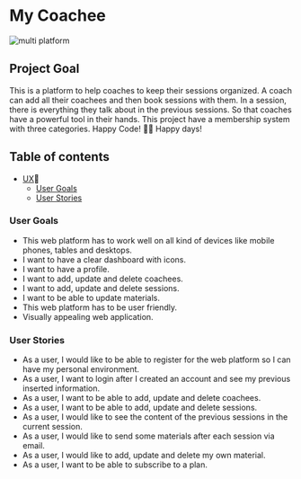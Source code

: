 # **My Coachee**

![multi platform](add-later-on)

## **Project Goal**
This is a platform to help coaches to keep their sessions organized. A coach can add all their coachees and then book sessions with them. In a session, there is everything they talk about in the previous sessions. So that coaches have a powerful tool in their hands. This project have a membership system with three categories.
Happy Code! 👨‍💻 Happy days!

## Table of contents 
* [UX](#ux)🎯
    * [User Goals](#user-goals)
    * [User Stories](#user-stories)


### **User Goals**

* This web platform has to work well on all kind of devices like mobile phones, tables and desktops.
* I want to have a clear dashboard with icons. 
* I want to have a profile.
* I want to add, update and delete coachees.
* I want to add, update and delete sessions.
* I want to be able to update materials.
* This web platform has to be user friendly.
* Visually appealing web application.

### **User Stories**

* As a user, I would like to be able to register for the web platform so I can have my personal environment.
* As a user, I want to login after I created an account and see my previous inserted information.
* As a user, I want to be able to add, update and delete coachees.
* As a user, I want to be able to add, update and delete sessions.
* As a user, I would like to see the content of the previous sessions in the current session.
* As a user, I would like to send some materials after each session via email.
* As a user, I would like to add, update and delete my own material.
* As a user, I want to be able to subscribe to a plan.
